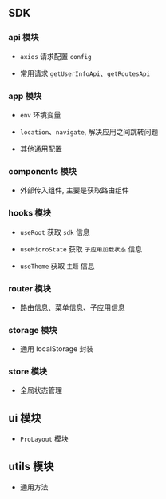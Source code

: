 ## SDK

### api 模块

- `axios` 请求配置 `config`

- 常用请求 `getUserInfoApi`、`getRoutesApi`

### app 模块

- `env` 环境变量

- `location`、`navigate`, 解决应用之间跳转问题

- 其他通用配置

### components 模块

- 外部传入组件, 主要是获取路由组件

### hooks 模块

- `useRoot` 获取 `sdk` 信息

- `useMicroState` 获取 `子应用加载状态` 信息

- `useTheme` 获取 `主题` 信息

### router 模块

- 路由信息、菜单信息、子应用信息

### storage 模块

- 通用 localStorage 封装

### store 模块

- 全局状态管理

## ui 模块

- `ProLayout` 模块

## utils 模块

- 通用方法
